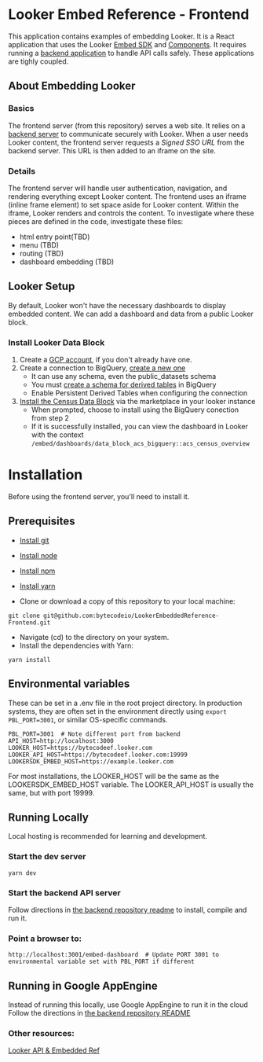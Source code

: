# Looker Embed Reference - Frontend 

 This application contains examples of embedding Looker.  It is a React application that uses the Looker [Embed SDK](https://docs.looker.com/reference/embed-sdk/embed-sdk-intro) and [Components](https://docs.looker.com/data-modeling/extension-framework/components). It requires running a [backend application](https://github.com/bytecodeio/LookerEmbeddedReference-Backend) to handle API calls safely.  These applications are tighly coupled.

## About Embedding Looker

### Basics
The frontend server (from this repository) serves a web site.  It relies on a [backend server](https://github.com/bytecodeio/LookerEmbeddedReference-Backend) to communicate securely with Looker.  When a user needs Looker content, the frontend server requests a *Signed SSO URL* from the backend server.  This URL is then added to an iframe on the site. 

### Details
The frontend server will handle user authentication, navigation, and rendering everything except Looker content.  The frontend uses an iframe (inline frame element) to set space aside for Looker content.  Within the iframe, Looker renders and controls the content.  To investigate where these pieces are defined in the code, investigate these files:

* html entry point(TBD)
* menu (TBD)
* routing (TBD)
* dashboard embedding (TBD)

## Looker Setup

By default, Looker won't have the necessary dashboards to display embedded content.  We can add a dashboard and data from a public Looker block.

### Install Looker Data Block
1. Create a [GCP account](https://console.cloud.google.com/getting-started), if you don't already have one.
2. Create a connection to BigQuery, [create a new one](https://docs.looker.com/setup-and-management/database-config/google-bigquery) 
   - It can use any schema, even the public_datasets schema
   - You must [create a schema for derived tables](https://docs.looker.com/setup-and-management/database-config/google-bigquery#creating_a_temporary_dataset_for_persistent_derived_tables) in BigQuery
   - Enable Persistent Derived Tables when configuring the connection
3. [Install the Census Data Block](https://docs.looker.com/data-modeling/looker-blocks#data_blocks) via the marketplace in your looker instance
   - When prompted, choose to install using the BigQuery conection from step 2
   - If it is successfully installed, you can view the dashboard in Looker with the context `/embed/dashboards/data_block_acs_bigquery::acs_census_overview`

# Installation
Before using the frontend server, you'll need to install it.

## Prerequisites
* [Install git](https://git-scm.com/downloads)
* [Install node](https://nodejs.org/en/download/)
* [Install npm](https://docs.npmjs.com/cli/v7/configuring-npm/install)
* [Install yarn](https://classic.yarnpkg.com/lang/en/docs/install)

* Clone or download a copy of this repository to your local machine:
```
git clone git@github.com:bytecodeio/LookerEmbeddedReference-Frontend.git
```

* Navigate (cd) to the directory on your system.
* Install the dependencies with Yarn:
```
yarn install
```
  
## Environmental variables

These can be set in a .env file in the root project directory.  In production systems, they are often set in the environment directly using `export PBL_PORT=3001`, or similar OS-specific commands.

```
PBL_PORT=3001  # Note different port from backend 
API_HOST=http://localhost:3000
LOOKER_HOST=https://bytecodeef.looker.com
LOOKER_API_HOST=https://bytecodeef.looker.com:19999
LOOKERSDK_EMBED_HOST=https://example.looker.com   
```
For most installations, the LOOKER_HOST will be the same as the LOOKERSDK_EMBED_HOST variable. The LOOKER_API_HOST is usually the same, but with port 19999.

## Running Locally

Local hosting is recommended for learning and development.

### Start the dev server
```
yarn dev 
```

### Start the backend API server

Follow directions in [the backend repository readme](https://github.com/bytecodeio/LookerEmbeddedReference-Backend#installation) to install, compile and run it.

### Point a browser to:
```
http://localhost:3001/embed-dashboard  # Update PORT 3001 to environmental variable set with PBL_PORT if different
``` 

## Running in Google AppEngine

Instead of running this locally, use Google AppEngine to run it in the cloud 
Follow the directions in [the backend repository README](https://github.com/bytecodeio/LookerEmbeddedReference-Backend#google-appengine-installation)


### Other resources:

[Looker API & Embedded Ref ](https://docs.looker.com/reference/api-embedding-intro)

